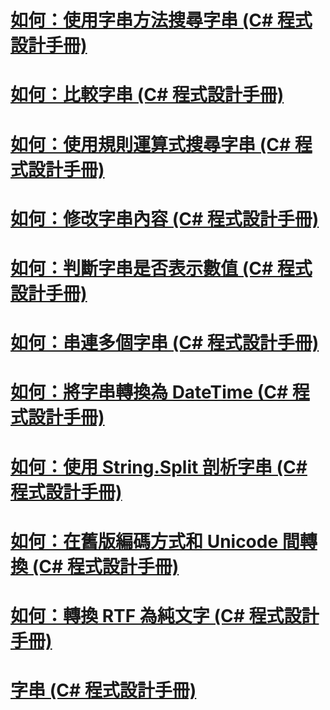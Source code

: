 # [如何：使用字串方法搜尋字串 (C# 程式設計手冊)](how-to-search-strings-using-string-methods.md)
# [如何：比較字串 (C# 程式設計手冊)](how-to-compare-strings.md)
# [如何：使用規則運算式搜尋字串 (C# 程式設計手冊)](how-to-search-strings-using-regular-expressions.md)
# [如何：修改字串內容 (C# 程式設計手冊)](how-to-modify-string-contents.md)
# [如何：判斷字串是否表示數值 (C# 程式設計手冊)](how-to-determine-whether-a-string-represents-a-numeric-value.md)
# [如何：串連多個字串 (C# 程式設計手冊)](how-to-concatenate-multiple-strings.md)
# [如何：將字串轉換為 DateTime (C# 程式設計手冊)](how-to-convert-a-string-to-a-datetime.md)
# [如何：使用 String.Split 剖析字串 (C# 程式設計手冊)](how-to-parse-strings-using-string-split.md)
# [如何：在舊版編碼方式和 Unicode 間轉換 (C# 程式設計手冊)](how-to-convert-between-legacy-encodings-and-unicode.md)
# [如何：轉換 RTF 為純文字 (C# 程式設計手冊)](how-to-convert-rtf-to-plain-text.md)
# [字串 (C# 程式設計手冊)](index.md)
